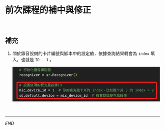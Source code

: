 # 前次課程的補中與修正

<br>

## 補充

1. 關於錄音設備的卡片編號與腳本中的設定值，依據查詢結果轉會為 `index` 填入，也就是 `ID - 1` 。

    ![](images/img_14.png)


<br>

---

_END_